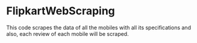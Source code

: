 # FlipkartWebScraping

This code scrapes the data of all the mobiles with all its specifications and also, each review of each mobile will be scraped.

